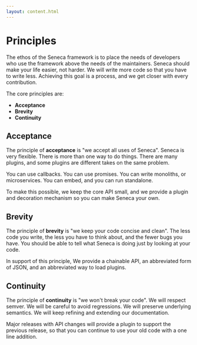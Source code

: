 ```yaml
---
layout: content.html
---
```



# Principles

The ethos of the Seneca framework is to place the needs of developers
who use the framework above the needs of the maintainers. Seneca
should make your life easier, not harder. We will write more code so
that you have to write less. Achieving this goal is a process, and we
get closer with every contribution.

The core principles are:

   * __Acceptance__
   * __Brevity__
   * __Continuity__


## Acceptance

The principle of __acceptance__ is "we accept all uses of
Seneca". Seneca is very flexible. There is more than one way to do
things. There are many plugins, and some plugins are different takes
on the same problem.

You can use callbacks. You can use promises. You can write monoliths, or
microservices. You can embed, and you can run standalone.

To make this possible, we keep the core API small, and we provide a
plugin and decoration mechanism so you can make Seneca your own.


## Brevity

The principle of __brevity__ is "we keep your code concise and
clean". The less code you write, the less you have to think about, and
the fewer bugs you have. You should be able to tell what Seneca is
doing just by looking at your code.

In support of this principle, We provide a chainable API, an
abbreviated form of JSON, and an abbreviated way to load plugins.


## Continuity

The principle of __continuity__ is "we won't break your code". We will
respect semver. We will be careful to avoid regressions. We will
preserve underlying semantics. We will keep refining and extending our
documentation.

Major releases with API changes will provide a plugin to support the
previous release, so that you can continue to use your old code with a
one line addition.
